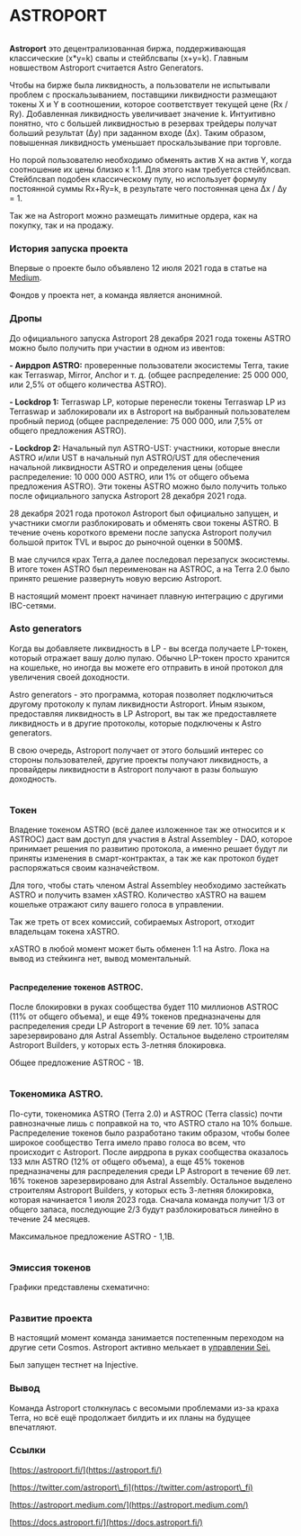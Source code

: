 # ASTROPORT

<figure><img src="../.gitbook/assets/image (5) (4).png" alt=""><figcaption></figcaption></figure>

**Astroport** это децентрализованная биржа, поддерживающая классические (x\*y=k) свапы и стейблсвапы (x+y=k). Главным новшеством Astroport считается Astro Generators.

Чтобы на бирже была ликвидность, а пользователи не испытывали проблем с проскальзыванием, поставщики ликвидности размещают токены X и Y в соотношении, которое соответствует текущей цене (Rx / Ry). Добавленная ликвидность увеличивает значение k. Интуитивно понятно, что с большей ликвидностью в резервах трейдеры получат больший результат (∆y) при заданном входе (∆x). Таким образом, повышенная ликвидность уменьшает проскальзывание при торговле.

Но порой пользователю необходимо обменять актив X на актив Y, когда соотношение их цены близко к 1:1. Для этого нам требуется стейблсвап. Стейблсвап подобен классическому пулу, но использует формулу постоянной суммы Rx+Ry=k, в результате чего постоянная цена ∆x / ∆y = 1.

Так же на Astroport можно размещать лимитные ордера, как на покупку, так и на продажу.

### **История запуска проекта** <a href="#mzxw" id="mzxw"></a>

Впервые о проекте было объявлено 12 июля 2021 года в статье на [Medium](https://astroport.medium.com/introducing-astroport-a-next-generation-amm-on-terra-119d94a061e4).

Фондов у проекта нет, а команда является анонимной.

### Дропы

До официального запуска Astroport 28 декабря 2021 года токены ASTRO можно было получить при участии в одном из ивентов:

**- Аирдроп ASTRO:** проверенные пользователи экосистемы Terra, такие как Terraswap, Mirror, Anchor и т. д. (общее распределение: 25 000 000, или 2,5% от общего количества ASTRO).

**- Lockdrop 1:** Terraswap LP, которые перенесли токены Terraswap LP из Terraswap и заблокировали их в Astroport на выбранный пользователем пробный период (общее распределение: 75 000 000, или 7,5% от общего предложения ASTRO).

**- Lockdrop 2:** Начальный пул ASTRO-UST: участники, которые внесли ASTRO и/или UST в начальный пул ASTRO/UST для обеспечения начальной ликвидности ASTRO и определения цены (общее распределение: 10 000 000 ASTRO, или 1% от общего объема предложения ASTRO). Эти токены ASTRO можно было получить только после официального запуска Astroport 28 декабря 2021 года.

28 декабря 2021 года протокол Astroport был официально запущен, и участники смогли разблокировать и обменять свои токены ASTRO. В течение очень короткого времени после запуска Astroport получил большой приток TVL и вырос до рыночной оценки в 500M$.

В мае случился крах Terra,а далее последовал перезапуск экосистемы. В итоге токен ASTRO был переименован на ASTROC, а на Terra 2.0 было принято решение развернуть новую версию Astroport.

В настоящий момент проект начинает плавную интеграцию с другими IBC-сетями.

### Asto generators <a href="#00mg" id="00mg"></a>

Когда вы добавляете ликвидность в LP - вы всегда получаете LP-токен, который отражает вашу долю пулаю. Обычно LP-токен просто хранится на кошельке, но иногда вы можете его отправить в иной протокол для увеличения своей доходности.

Astro generators - это программа, которая позволяет подключиться другому протоколу к пулам ликвидности Astroport. Иным языком, предоставляя ликвидность в LP Astroport, вы так же предоставляете ликвидность и в другие протоколы, которые подключены к Astro generators.

В свою очередь, Astroport получает от этого больший интерес со стороны пользователей, другие проекты получают ликвидность, а провайдеры ликвидности в Astroport получают в разы большую доходность.

<figure><img src="../.gitbook/assets/image (3) (5).png" alt=""><figcaption></figcaption></figure>

### Токен

Владение токеном ASTRO (всё далее изложенное так же относится и к ASTROC) даст вам доступ для участия в Astral Assembley - DAO, которое принимает решения по развитию протокола, а именно решает будут ли приняты изменения в смарт-контрактах, а так же как протокол будет распоряжаться своим казначейством.

Для того, чтобы стать членом Astral Assembley необходимо застейкать ASTRO и получить взамен xASTRO. Количество xASTRO на вашем кошельке отражают силу вашего голоса в управлении.

Так же треть от всех комиссий, собираемых Astroport, отходит владельцам токена xASTRO.

xASTRO в любой момент может быть обменен 1:1 на Astro. Лока на вывод из стейкинга нет, вывод моментальный.

<figure><img src="../.gitbook/assets/image (7).png" alt=""><figcaption></figcaption></figure>

#### Распределение токенов ASTROC.

После блокировки в руках сообщества будет 110 миллионов ASTROС (11% от общего объема), и еще 49% токенов предназначены для распределения среди LP Astroport в течение 69 лет. 10% запаса зарезервировано для Astral Assembly. Остальное выделено строителям Astroport Builders, у которых есть 3-летняя блокировка.

Общее предложение ASTROC - 1B.

<figure><img src="../.gitbook/assets/image (3) (4).png" alt=""><figcaption></figcaption></figure>

### Токеномика ASTRO.&#x20;

По-сути, токеномика ASTRO (Terra 2.0) и ASTROC (Terra classic) почти равнозначные лишь с поправкой на то, что ASTRO стало на 10% больше. Распределение токенов было разработано таким образом, чтобы более широкое сообщество Terra имело право голоса во всем, что происходит с Astroport. После аирдропа в руках сообщества оказалось 133 млн ASTRO (12% от общего объема), а еще 45% токенов предназначены для распределения среди LP Astroport в течение 69 лет. 16% токенов зарезервировано для Astral Assembly. Остальное выделено строителям Astroport Builders, у которых есть 3-летняя блокировка, которая начинается 1 июля 2023 года. Сначала команда получит 1/3 от общего запаса, последующие 2/3 будут разблокироваться линейно в течение 24 месяцев.

Максимальное предложение ASTRO - 1,1B.

<figure><img src="../.gitbook/assets/image (22).png" alt=""><figcaption></figcaption></figure>

### Эмиссия токенов

Графики представлены схематично:

<figure><img src="../.gitbook/assets/image (4) (5).png" alt=""><figcaption></figcaption></figure>

### Развитие проекта

В настоящий момент команда занимается постепенным переходом на другие сети Cosmos. Astroport активно мелькает в [управлении Sei.](https://sei.explorers.guru/proposal/91)

Был запущен тестнет на Injective.

### Вывод <a href="#xzbc" id="xzbc"></a>

Команда Astroport столкнулась с весомыми проблемами из-за краха Terra, но всё ещё продолжает билдить и их планы на будущее впечатляют.

### Ссылки <a href="#g4si" id="g4si"></a>

[https://astroport.fi/](https://astroport.fi/)

[https://twitter.com/astroport\_fi](https://twitter.com/astroport\_fi)

[https://astroport.medium.com/](https://astroport.medium.com/)

[https://docs.astroport.fi/](https://docs.astroport.fi/)
